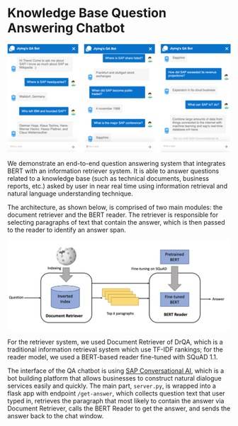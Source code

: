 # Knowledge Base Question Answering Chatbot

![Alt text](misc/chatbot.png?raw=true "Chatbot UI")

We demonstrate an end-to-end question answering system that integrates BERT with an information retriever system. It is able to answer questions related to a knowledge base (such as technical documents, business reports, etc.) asked by user in near real time using information retrieval and natural language understanding technique.

The architecture, as shown below,  is comprised of two main modules: the document retriever and the BERT reader. The retriever is responsible for selecting paragraphs of text that contain the answer, which is then passed to the reader to identify an answer span.

![Alt text](misc/architecture.png?raw=true "System Architecture")

For the retriever system, we used Document Retriever of DrQA, which is a traditional information retrieval system which use TF-IDF rankings; for the reader model, we used a BERT-based reader fine-tuned with SQuAD 1.1.

The interface of the QA chatbot is using [SAP Conversational AI](https://cai.tools.sap/), which is a bot building platform that allows businesses to construct natural dialogue services easily and quickly. The main part, `server.py`, is wrapped into a flask app with endpoint `/get-answer`, which collects question text that user typed in, retrieves the paragraph that most likely to contain the answer via Document Retriever, calls the BERT Reader to get the answer, and sends the answer back to the chat window. 
